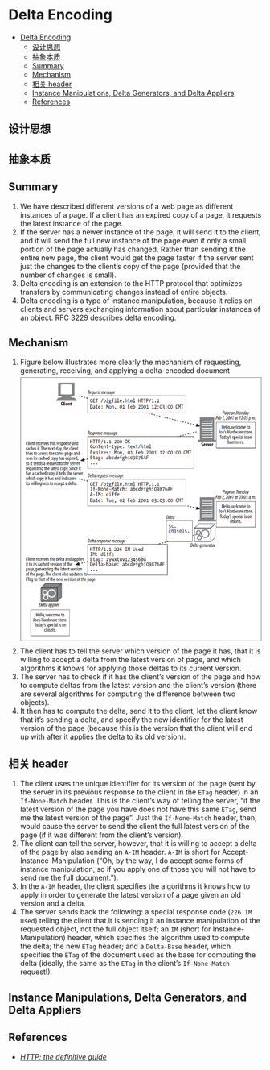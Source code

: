 # Delta Encoding


<!-- TOC -->

- [Delta Encoding](#delta-encoding)
    - [设计思想](#设计思想)
    - [抽象本质](#抽象本质)
    - [Summary](#summary)
    - [Mechanism](#mechanism)
    - [相关 header](#相关-header)
    - [Instance Manipulations, Delta Generators, and Delta Appliers](#instance-manipulations-delta-generators-and-delta-appliers)
    - [References](#references)

<!-- /TOC -->


## 设计思想


## 抽象本质


## Summary
1. We have described different versions of a web page as different instances of a page. If a client has an expired copy of a page, it requests the latest instance of the page. 
2. If the server has a newer instance of the page, it will send it to the client, and it will send the full new instance of the page even if only a small portion of the page actually has changed. Rather than sending it the entire new page, the client would get the page faster if the server sent just the changes to the client’s copy of the page (provided that the number of changes is small). 
3. Delta encoding is an extension to the HTTP protocol that optimizes transfers by communicating changes instead of entire objects. 
4. Delta encoding is a type of instance manipulation, because it relies on clients and servers exchanging information about particular instances of an object. RFC 3229 describes delta encoding.


## Mechanism 
1. Figure below illustrates more clearly the mechanism of requesting, generating, receiving, and applying a delta-encoded document
    <img src="./images/08.png" width="600" style="display: block; margin: 5px 0 10px 0;" />
2. The client has to tell the server which version of the page it has, that it is willing to accept a delta from the latest version of page, and which algorithms it knows for applying those deltas to its current version. 
3. The server has to check if it has the client’s version of the page and how to compute deltas from the latest version and the client’s version (there are several algorithms for computing the difference between two objects). 
4. It then has to compute the delta, send it to the client, let the client know that it’s sending a delta, and specify the new identifier for the latest version of the page (because this is the version that the client will end up with after it applies the delta to its old version).


## 相关 header
1. The client uses the unique identifier for its version of the page (sent by the server in its previous response to the client in the `ETag` header) in an `If-None-Match` header. This is the client’s way of telling the server, “if the latest version of the page you have does not have this same `ETag`, send me the latest version of the page”. Just the `If-None-Match` header, then, would cause the server to send the client the full latest version of the page (if it was different from the client’s version). 
2. The client can tell the server, however, that it is willing to accept a delta of the page by also sending an `A-IM` header. `A-IM` is short for Accept-Instance-Manipulation (“Oh, by the way, I do accept some forms of instance manipulation, so if you apply one of those you will not have to send me the full document.”). 
3. In the `A-IM` header, the client specifies the algorithms it knows how to apply in order to generate the latest version of a page given an old version and a delta. 
4. The server sends back the following: a special response code (`226 IM Used`) telling the client that it is sending it an instance manipulation of the requested object, not the full object itself; an `IM` (short for Instance-Manipulation) header, which specifies the algorithm used to compute the delta; the new `ETag` header; and a `Delta-Base` header, which specifies the `ETag` of the document used as the base for computing the delta (ideally, the same as the `ETag` in the client’s `If-None-Match` request!).
    

## Instance Manipulations, Delta Generators, and Delta Appliers


## References
* [*HTTP: the definitive guide*](https://book.douban.com/subject/1440226/)